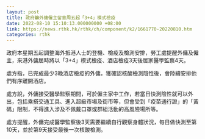 ```yaml
---
layout: post
title: 政府籲外傭僱主留意周五起「3+4」模式檢疫
date: 2022-08-10 15:10:13.000000000 +08:00
link: https://news.rthk.hk/rthk/ch/component/k2/1661770-20220810.htm
categories: rthk
---
```


政府本星期五起調整海外抵港人士的登機、檢疫及檢測安排，勞工處提醒外傭及僱主，來港外傭屆時將以「3+4」模式檢疫、酒店檢疫3天後居家醫學監察4天。
    
處方指，已完成最少3晚酒店檢疫的外傭，獲確認核酸檢測陰性後，會陸續安排他們有序離開酒店。

處方說，外傭接受醫學監察期間，可於僱主家中工作，若當日快測陰性就可以外出，包括乘搭交通工具、進入超級市場及街市等，但會受到「疫苗通行證」的「黃碼」限制，不得進入涉及不佩戴口罩或群組活動的高風險場所等。

處方提醒，外傭完成醫學監察後3天需要繼續自行觀察身體狀況，每日做快測至第10天，並於第9天接受最後一次核酸檢測。

